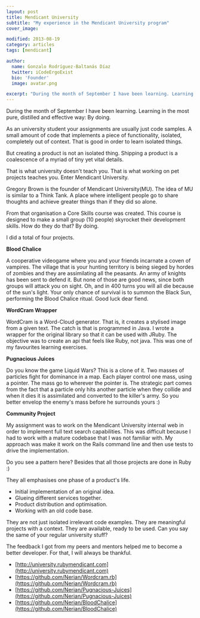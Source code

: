 ```yaml
---
layout: post
title: Mendicant University
subtitle: "My experience in the Mendicant University program"
cover_image:

modified: 2013-08-19
category: articles
tags: [mendicant]

author:
  name: Gonzalo Rodríguez-Baltanás Díaz
  twitter: iCodeErgoExist
  bio: 'Founder'
  image: avatar.png

excerpt: "During the month of September I have been learning. Learning in the most pure, distilled and effective way: By doing."
---
```


During the month of September I have been learning. Learning in the most pure, distilled and effective way: By doing.

As an university student your assignments are usually just code samples. A small amount of code that implements a piece of functionality, isolated, completely out of context. That is good in order to learn isolated things.

But creating a product is not an isolated thing. Shipping a product is a coalescence of a myriad of tiny yet vital details.

That is what university doesn't teach you. That is what working on pet projects teaches you. Enter Mendicant University.

Gregory Brown is the founder of Mendicant University(MU). The idea of MU is similar to a Think Tank. A place where intelligent people go to share thoughts and achieve greater things than if they did so alone.

From that organisation a Core Skills course was created. This course is designed to make a small group (10 people) skyrocket their development skills. How do they do that? By doing.

I did a total of four projects.

__Blood Chalice__

A cooperative videogame where you and your friends incarnate a coven of vampires. The village that is your hunting territory is being sieged by hordes of zombies and they are assimilating all the peasants. An army of knights has been sent to defend it. But none of those are good news, since both groups will attack you on sight. Oh, and in 400 turns you will all die because of the sun's light. Your only chance of survival is to summon the Black Sun, performing the Blood Chalice ritual. Good luck dear fiend.

__WordCram Wrapper__

WordCram is a Word-Cloud generator. That is, it creates a stylised image from a given text. The catch is that is programmed in Java. I wrote a wrapper for the original library so that it can be used with JRuby. The objective was to create an api that feels like Ruby, not java. This was one of my favourites learning exercises.

__Pugnacious Juices__

Do you know the game Liquid Wars? This is a clone of it. Two masses of particles fight for dominance in a map. Each player control one mass, using a pointer. The mass go to wherever the pointer is. The strategic part comes from the fact that a particle only hits another particle when they collide and when it dies it is assimilated and converted to the killer's army. So you better envelop the enemy's mass before he surrounds yours :)

__Community Project__

My assignment was to work on the Mendicant University internal web in order to implement full text search capabilities. This was difficult because I had to work with a mature codebase that I was not familiar with. My approach was make it work on the Rails command line and then use tests to drive the implementation.

Do you see a pattern here? Besides that all those projects are done in Ruby :)

They all emphasises one phase of a product's life.

* Initial implementation of an original idea.
* Glueing different services together.
* Product distribution and optimisation.
* Working with an old code base.

They are not just isolated irrelevant code examples. They are meaningful projects with a context. They are available, ready to be used. Can you say the same of your regular university stuff?

The feedback I got from my peers and mentors helped me to become a better developer. For that, I will always be thankful.


* [http://university.rubymendicant.com](http://university.rubymendicant.com)
* [https://github.com/Nerian/Wordcram.rb](https://github.com/Nerian/Wordcram.rb)
* [https://github.com/Nerian/Pugnacious-Juices](https://github.com/Nerian/Pugnacious-Juices)
* [https://github.com/Nerian/BloodChalice](https://github.com/Nerian/BloodChalice)